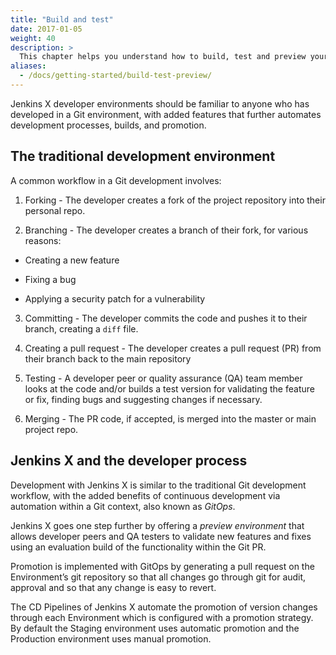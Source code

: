 ```yaml
---
title: "Build and test"
date: 2017-01-05
weight: 40
description: >
  This chapter helps you understand how to build, test and preview your app in various built-in **environments** in Jenkins X
aliases:
  - /docs/getting-started/build-test-preview/
---
```


Jenkins X developer environments should be familiar to anyone who has
developed in a Git environment, with added features that further
automates development processes, builds, and promotion.

## The traditional development environment


A common workflow in a Git development involves:

1. Forking - The developer creates a fork of the project repository into their personal repo.

2. Branching - The developer creates a branch of their fork, for various reasons:

  - Creating a new feature

  - Fixing a bug

  - Applying a security patch for a vulnerability

3. Committing - The developer commits the code and pushes it to their branch, creating a `diff` file.

4. Creating a pull request - The developer creates a pull request (PR) from their branch back to the main repository

5. Testing - A developer peer or quality assurance (QA) team member looks at the code and/or builds a test version for validating the feature or fix, finding bugs and suggesting changes if necessary.

6. Merging - The PR code, if accepted, is merged into the master or main project repo.

## Jenkins X and the developer process

Development with Jenkins X is similar to the traditional Git development
workflow, with the added benefits of continuous development via automation within a Git context, also known as *GitOps*.

Jenkins X goes one step further by offering a *preview environment* that allows developer peers and QA testers to validate new features and fixes using an evaluation build of the functionality within the Git PR.

Promotion is implemented with GitOps by generating a pull request on the Environment’s git repository so that all changes go through git for audit, approval and so that any change is easy to revert.

The CD Pipelines of Jenkins X automate the promotion of version changes through each Environment which is configured with a promotion strategy. By default the Staging environment uses automatic promotion and the Production environment uses manual promotion.

